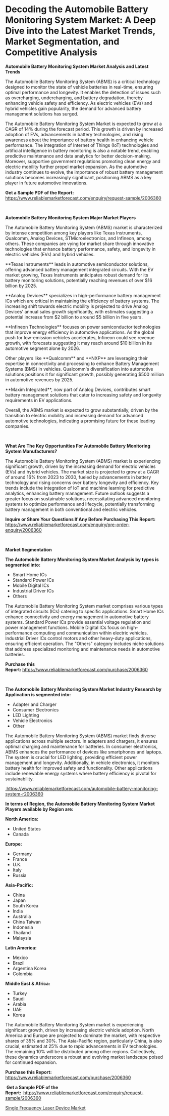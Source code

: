 <p><h1>Decoding the Automobile Battery Monitoring System Market: A Deep Dive into the Latest Market Trends, Market Segmentation, and Competitive Analysis</h1></p><p><strong>Automobile Battery Monitoring System Market Analysis and Latest Trends</strong></p>
<p><p>The Automobile Battery Monitoring System (ABMS) is a critical technology designed to monitor the state of vehicle batteries in real-time, ensuring optimal performance and longevity. It enables the detection of issues such as overcharging, undercharging, and battery degradation, thereby enhancing vehicle safety and efficiency. As electric vehicles (EVs) and hybrid vehicles gain popularity, the demand for advanced battery management solutions has surged.</p><p>The Automobile Battery Monitoring System Market is expected to grow at a CAGR of 14% during the forecast period. This growth is driven by increased adoption of EVs, advancements in battery technologies, and rising awareness about the importance of battery health in enhancing vehicle performance. The integration of Internet of Things (IoT) technologies and artificial intelligence in battery monitoring is also a notable trend, enabling predictive maintenance and data analytics for better decision-making. Moreover, supportive government regulations promoting clean energy and electric mobility further propel market expansion. As the automotive industry continues to evolve, the importance of robust battery management solutions becomes increasingly significant, positioning ABMS as a key player in future automotive innovations.</p></p>
<p><strong>Get a Sample PDF of the Report:&nbsp;</strong> <a href="https://www.reliablemarketforecast.com/enquiry/request-sample/2006360?utm_campaign=2290&utm_medium=2&utm_source=Github&utm_content=ia&utm_term=13022025&utm_id=automobile-battery-monitoring-system">https://www.reliablemarketforecast.com/enquiry/request-sample/2006360</a></p>
<p>&nbsp;</p>
<p><strong>Automobile Battery Monitoring System Major Market Players</strong></p>
<p><p>The Automobile Battery Monitoring System (ABMS) market is characterized by intense competition among key players like Texas Instruments, Qualcomm, Analog Devices, STMicroelectronics, and Infineon, among others. These companies are vying for market share through innovative technologies that enhance battery performance, safety, and longevity in electric vehicles (EVs) and hybrid vehicles.</p><p>**Texas Instruments** leads in automotive semiconductor solutions, offering advanced battery management integrated circuits. With the EV market growing, Texas Instruments anticipates robust demand for its battery monitoring solutions, potentially reaching revenues of over $16 billion by 2025.</p><p>**Analog Devices** specializes in high-performance battery management ICs which are critical in maintaining the efficiency of battery systems. The increasing shift towards electric mobility is projected to drive Analog Devices' annual sales growth significantly, with estimates suggesting a potential increase from $2 billion to around $5 billion in five years.</p><p>**Infineon Technologies** focuses on power semiconductor technologies that improve energy efficiency in automotive applications. As the global push for low-emission vehicles accelerates, Infineon could see revenue growth, with forecasts suggesting it may reach around $10 billion in its automotive segment alone by 2026.</p><p>Other players like **Qualcomm** and **NXP** are leveraging their expertise in connectivity and processing to enhance Battery Management Systems (BMS) in vehicles. Qualcomm's diversification into automotive solutions positions it for significant growth, possibly generating $500 million in automotive revenues by 2025.</p><p>**Maxim Integrated**, now part of Analog Devices, contributes smart battery management solutions that cater to increasing safety and longevity requirements in EV applications. </p><p>Overall, the ABMS market is expected to grow substantially, driven by the transition to electric mobility and increasing demand for advanced automotive technologies, indicating a promising future for these leading companies.</p></p>
<p>&nbsp;</p>
<p><strong>What Are The Key Opportunities For Automobile Battery Monitoring System Manufacturers?</strong></p>
<p><p>The Automobile Battery Monitoring System (ABMS) market is experiencing significant growth, driven by the increasing demand for electric vehicles (EVs) and hybrid vehicles. The market size is projected to grow at a CAGR of around 16% from 2023 to 2030, fueled by advancements in battery technology and rising concerns over battery longevity and efficiency. Key trends include the integration of IoT and machine learning for predictive analytics, enhancing battery management. Future outlook suggests a greater focus on sustainable solutions, necessitating advanced monitoring systems to optimize performance and lifecycle, potentially transforming battery management in both conventional and electric vehicles.</p></p>
<p><strong>Inquire or Share Your Questions If Any Before Purchasing This Report:</strong> <a href="https://www.reliablemarketforecast.com/enquiry/pre-order-enquiry/2006360?utm_campaign=2290&utm_medium=2&utm_source=Github&utm_content=ia&utm_term=13022025&utm_id=automobile-battery-monitoring-system">https://www.reliablemarketforecast.com/enquiry/pre-order-enquiry/2006360</a></p>
<p>&nbsp;</p>
<p><strong>Market Segmentation</strong></p>
<p><strong>The Automobile Battery Monitoring System Market Analysis by types is segmented into:</strong></p>
<p><ul><li>Smart Home ICs</li><li>Standard Power ICs</li><li>Mobile Digital ICs</li><li>Industrial Driver ICs</li><li>Others</li></ul></p>
<p><p>The Automobile Battery Monitoring System market comprises various types of integrated circuits (ICs) catering to specific applications. Smart Home ICs enhance connectivity and energy management in automotive battery systems. Standard Power ICs provide essential voltage regulation and power management functions. Mobile Digital ICs focus on high-performance computing and communication within electric vehicles. Industrial Driver ICs control motors and other heavy-duty applications, ensuring efficient operation. The "Others" category includes niche solutions that address specialized monitoring and maintenance needs in automotive batteries.</p></p>
<p><strong>Purchase this Report:&nbsp;</strong><a href="https://www.reliablemarketforecast.com/purchase/2006360?utm_campaign=2290&utm_medium=2&utm_source=Github&utm_content=ia&utm_term=13022025&utm_id=automobile-battery-monitoring-system">https://www.reliablemarketforecast.com/purchase/2006360</a></p>
<p>&nbsp;</p>
<p><strong>The Automobile Battery Monitoring System Market Industry Research by Application is segmented into:</strong></p>
<p><ul><li>Adapter and Charger</li><li>Consumer Electronics</li><li>LED Lighting</li><li>Vehicle Electronics</li><li>Other</li></ul></p>
<p><p>The Automobile Battery Monitoring System (ABMS) market finds diverse applications across multiple sectors. In adapters and chargers, it ensures optimal charging and maintenance for batteries. In consumer electronics, ABMS enhances the performance of devices like smartphones and laptops. The system is crucial for LED lighting, providing efficient power management and longevity. Additionally, in vehicle electronics, it monitors battery health for improved safety and functionality. Other applications include renewable energy systems where battery efficiency is pivotal for sustainability.</p></p>
<p><a href="https://www.reliablemarketforecast.com/automobile-battery-monitoring-system-r2006360?utm_campaign=2290&utm_medium=2&utm_source=Github&utm_content=ia&utm_term=13022025&utm_id=automobile-battery-monitoring-system">&nbsp;https://www.reliablemarketforecast.com/automobile-battery-monitoring-system-r2006360</a></p>
<p><strong>In terms of Region, the Automobile Battery Monitoring System Market Players available by Region are:</strong></p>
<p>
    <p> <strong> North America: </strong>
        <ul>
            <li>United States</li>
            <li>Canada</li>
        </ul>
        </p> 
    <p> <strong> Europe: </strong>
        <ul>
            <li>Germany</li>
            <li>France</li>
            <li>U.K.</li>
            <li>Italy</li>
            <li>Russia</li>
        </ul>
        </p> 
    <p> <strong> Asia-Pacific: </strong>
        <ul>
            <li>China</li>
            <li>Japan</li>
            <li>South Korea</li>
            <li>India</li>
            <li>Australia</li>
            <li>China Taiwan</li>
            <li>Indonesia</li>
            <li>Thailand</li>
            <li>Malaysia</li>
        </ul>
        </p> 
    <p> <strong> Latin America: </strong>
        <ul>
            <li>Mexico</li>
            <li>Brazil</li>
            <li>Argentina Korea</li>
            <li>Colombia</li>
        </ul>
        </p> 
    <p> <strong> Middle East & Africa: </strong>
        <ul>
            <li>Turkey</li>
            <li>Saudi</li>
            <li>Arabia</li>
            <li>UAE</li>
            <li>Korea</li>
        </ul>
    </p>
    </p>
<p><p>The Automobile Battery Monitoring System market is experiencing significant growth, driven by increasing electric vehicle adoption. North America and Europe are projected to dominate the market, with respective shares of 35% and 30%. The Asia-Pacific region, particularly China, is also crucial, estimated at 25% due to rapid advancements in EV technologies. The remaining 10% will be distributed among other regions. Collectively, these dynamics underscore a robust and evolving market landscape poised for continued expansion.</p></p>
<p><strong>Purchase this Report: </strong><a href="https://www.reliablemarketforecast.com/purchase/2006360?utm_campaign=2290&utm_medium=2&utm_source=Github&utm_content=ia&utm_term=13022025&utm_id=automobile-battery-monitoring-system">https://www.reliablemarketforecast.com/purchase/2006360</a></p>
<p>&nbsp;<strong>Get a Sample PDF of the Report:&nbsp;&nbsp;</strong><a href="https://www.reliablemarketforecast.com/enquiry/request-sample/2006360?utm_campaign=2290&utm_medium=2&utm_source=Github&utm_content=ia&utm_term=13022025&utm_id=automobile-battery-monitoring-system">https://www.reliablemarketforecast.com/enquiry/request-sample/2006360</a></p>
<p><strong></strong></p>
<p><p><a href="https://github.com/klindsey95/Market-Research-Report-List-1/blob/main/single-frequency-laser-device-market.md?utm_campaign=2290&utm_medium=2&utm_source=Github&utm_content=ia&utm_term=13022025&utm_id=automobile-battery-monitoring-system">Single Frequency Laser Device Market</a></p></p>